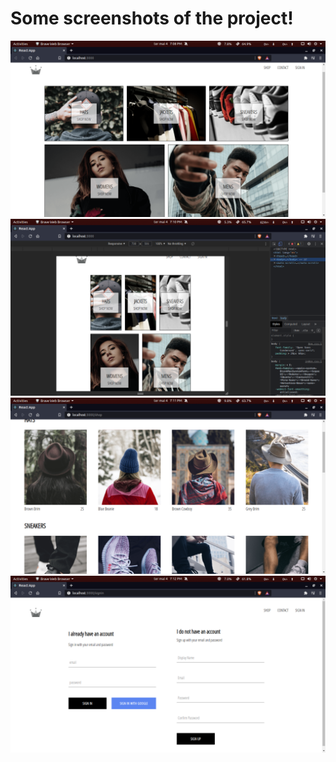 # Some screenshots of the project!

![](images/screenshot1.png)
![](images/screenshot2.png) 
![](images/screenshot3.png)
![](images/screenshot4.png) 